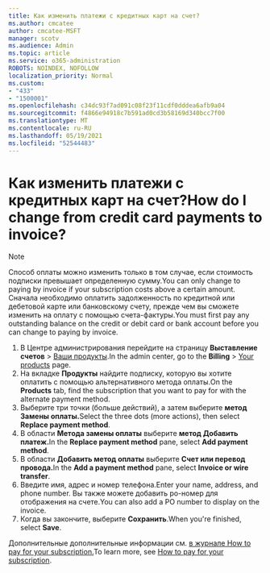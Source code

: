 ```yaml
---
title: Как изменить платежи с кредитных карт на счет?
ms.author: cmcatee
author: cmcatee-MSFT
manager: scotv
ms.audience: Admin
ms.topic: article
ms.service: o365-administration
ROBOTS: NOINDEX, NOFOLLOW
localization_priority: Normal
ms.custom:
- "433"
- "1500001"
ms.openlocfilehash: c34dc93f7ad091c08f23f11cdf0dddea6afb9a04
ms.sourcegitcommit: f4866e94918c7b591ad0cd3b58169d340bcc7f00
ms.translationtype: MT
ms.contentlocale: ru-RU
ms.lasthandoff: 05/19/2021
ms.locfileid: "52544483"
---
```

# <a name="how-do-i-change-from-credit-card-payments-to-invoice"></a><span data-ttu-id="e8d4c-102">Как изменить платежи с кредитных карт на счет?</span><span class="sxs-lookup"><span data-stu-id="e8d4c-102">How do I change from credit card payments to invoice?</span></span>

> [!NOTE]
> <span data-ttu-id="e8d4c-103">Способ оплаты можно изменить только в том случае, если стоимость подписки превышает определенную сумму.</span><span class="sxs-lookup"><span data-stu-id="e8d4c-103">You can only change to paying by invoice if your subscription costs above a certain amount.</span></span> <span data-ttu-id="e8d4c-104">Сначала необходимо оплатить задолженность по кредитной или дебетовой карте или банковскому счету, прежде чем вы сможете изменить на оплату с помощью счета-фактуры.</span><span class="sxs-lookup"><span data-stu-id="e8d4c-104">You must first pay any outstanding balance on the credit or debit card or bank account before you can change to paying by invoice.</span></span>

1. <span data-ttu-id="e8d4c-105">В Центре администрирования перейдите на страницу **Выставление счетов** > [Ваши продукты](https://go.microsoft.com/fwlink/p/?linkid=842054).</span><span class="sxs-lookup"><span data-stu-id="e8d4c-105">In the admin center, go to the **Billing** > [Your products](https://go.microsoft.com/fwlink/p/?linkid=842054) page.</span></span>
2. <span data-ttu-id="e8d4c-106">На вкладке **Продукты** найдите подписку, которую вы хотите оплатить с помощью альтернативного метода оплаты.</span><span class="sxs-lookup"><span data-stu-id="e8d4c-106">On the **Products** tab, find the subscription that you want to pay for with the alternate payment method.</span></span>
3. <span data-ttu-id="e8d4c-107">Выберите три точки (больше действий), а затем выберите **метод Замены оплаты.**</span><span class="sxs-lookup"><span data-stu-id="e8d4c-107">Select the three dots (more actions), then select **Replace payment method**.</span></span>
4. <span data-ttu-id="e8d4c-108">В области **Метода замены оплаты** выберите **метод Добавить платеж.**</span><span class="sxs-lookup"><span data-stu-id="e8d4c-108">In the **Replace payment method** pane, select **Add payment method**.</span></span>
5. <span data-ttu-id="e8d4c-109">В области **Добавить метод оплаты** выберите **Счет или перевод провода.**</span><span class="sxs-lookup"><span data-stu-id="e8d4c-109">In the **Add a payment method** pane, select **Invoice or wire transfer**.</span></span>
6. <span data-ttu-id="e8d4c-110">Введите имя, адрес и номер телефона.</span><span class="sxs-lookup"><span data-stu-id="e8d4c-110">Enter your name, address, and phone number.</span></span> <span data-ttu-id="e8d4c-111">Вы также можете добавить po-номер для отображения на счете.</span><span class="sxs-lookup"><span data-stu-id="e8d4c-111">You can also add a PO number to display on the invoice.</span></span>
7. <span data-ttu-id="e8d4c-112">Когда вы закончите, выберите **Сохранить**.</span><span class="sxs-lookup"><span data-stu-id="e8d4c-112">When you're finished, select **Save**.</span></span>

<span data-ttu-id="e8d4c-113">Дополнительные дополнительные информации см. [в журнале How to pay for your subscription.](/microsoft-365/commerce/billing-and-payments/pay-for-your-subscription)</span><span class="sxs-lookup"><span data-stu-id="e8d4c-113">To learn more, see [How to pay for your subscription](/microsoft-365/commerce/billing-and-payments/pay-for-your-subscription).</span></span>